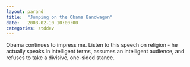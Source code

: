 ```yaml
---
layout: parand
title:  "Jumping on the Obama Bandwagon"
date:   2008-02-10 10:00:00
categories: stddev
---
```

Obama continues to impress me. Listen to this speech on religion - he actually speaks in intelligent terms, assumes an intelligent audience, and refuses to take a divisive, one-sided stance. 
